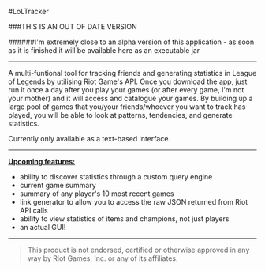 #LoLTracker

###THIS IS AN OUT OF DATE VERSION

######I'm extremely close to an alpha version of this application - as soon as it is finished it will be available here as an executable jar
__________________________________________________________________________________________
A multi-funtional tool for tracking friends and generating statistics in League of Legends by utilising Riot Game's API.
Once you download the app, just run it once a day after you play your games (or after every game, I'm not your mother) and it will access and catalogue your games. By building up a large pool of games that you/your friends/whoever you want to track has played, you will be able to look at patterns, tendencies, and generate statistics.

Currently only available as a text-based interface.
__________________________________________________________________________________________
<b><u>Upcoming features:</b></u>
- ability to discover statistics through a custom query engine
- current game summary
- summary of any player's 10 most recent games
- link generator to allow you to access the raw JSON returned from Riot API calls
- ability to view statistics of items and champions, not just players
- an actual GUI!



______________________________________________________________________________________________________________________




> This product is not endorsed, certified or otherwise approved in any way by Riot Games, Inc. or any of its affiliates.


